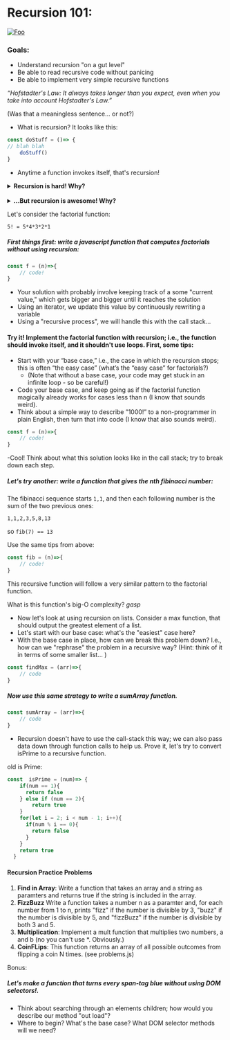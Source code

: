 # Recursion 101:
[![Foo](http://www.fractalsciencekit.com/fractals/large/Fractal-Mobius-Patterns-05.jpg)](http://google.com.au/)

### Goals:
- Understand recursion "on a gut level"
- Be able to read recursive code without panicing
- Be able to implement very simple recursive functions 



*“Hofstadter's Law: It always takes longer than you expect, even when you take into account Hofstadter's Law.”*

 (Was that a meaningless sentence... or not?)


- What is recursion? It looks like this:
```js
const doStuff = ()=> {
// blah blah
	doStuff()
}
```
- Anytime a function invokes itself, that's recursion! 

<details>
<summary><strong>Recursion is hard! Why?</strong></summary>
<br>

 - It's generally hard to reason about; we're used to thinking in loops!
 - When you mess up, your code crashes (like with while loops)
 - There are different ways to use recursion

</details>
<br>
<details>
<summary><strong>...But recursion is awesome! Why?</strong></summary>
<br>

- Force you to understand core concepts; impresses interviewers, peers, first dates, etc.
- You can do anything with recursion (you don’t really need loops!) 

- Code is often very simple / clean
- It's fun! (I swear!)





</details>

Let's consider the factorial function:

`5! = 5*4*3*2*1`

##### First things first: write a javascript function that computes factorials *without using recursion*:

```js
const f = (n)=>{
    // code!
}
```
- Your solution with probably involve keeping track of a some "current value," which gets bigger and bigger until it reaches the solution
- Using an iterator, we update this value by continuously rewriting a variable
- Using a "recursive process", we will handle this with the call stack...


#### Try it! Implement the factorial function with recursion; i.e., the function should invoke itself, and it shouldn't use loops. First, some tips:


- Start with your “base case,” i.e., the case in which the recursion stops; this is often “the easy case” (what’s the “easy case” for factorials?)
    - (Note that without a base case, your code may get stuck in an infinite loop - so be careful!) 
- Code your base case, and keep going as if  the factorial function magically already works for cases less than n (I know that sounds weird).
- Think about a simple way to describe ”1000!” to a non-programmer in plain English, then turn that into code (I know that also sounds weird). 
  
```js
const f = (n)=>{
    // code!
}
```

-Cool! Think about what this solution looks like in the call stack; try to break down each step. 

##### Let's try another: write a function that gives the nth fibinacci number:

The fibinacci sequence starts `1,1`, and then each following number is the sum of the two previous ones:

`1,1,2,3,5,8,13`

so `fib(7) == 13`

Use the same tips from above:
```js
const fib = (n)=>{
    // code!
}
```
This recursive function will follow a very similar pattern to the factorial function.


What is this function's big-O complexity? *gasp*


- Now let's look at using recursion on lists. Consider a max function, that should output the greatest element of a list.
- Let's start with our base case: what's the "easiest" case here?
- With the base case in place, how can we break this problem down? I.e., how can we "rephrase" the problem in a recursive way? (Hint: think of it in terms of some smaller list... )

```js
const findMax = (arr)=>{
    // code
}
```


##### Now use this same strategy to write a sumArray function.
```js
const sumArray = (arr)=>{
    // code
}
```




- Recursion doesn't have to use the call-stack this way; we can also pass data down through function calls to help us. Prove it, let's try to convert isPrime to a recursive function.

old is Prime:

```js
const  isPrime = (num)=> {
    if(num == 1){
      return false
    } else if (num == 2){
        return true
    }
    for(let i = 2; i < num - 1; i++){
      if(num % i == 0){
        return false
      }
    }
    return true
  }
```


#### Recursion Practice Problems
1. **Find in Array**: Write a function that takes an array and a string as paramters and returns true if the string is included in the array.
2. **FizzBuzz** Write a function takes a number n as a paramter and, for each number from 1 to n, prints "fizz" if the number is divisible by 3, "buzz" if the number is divisible by 5, and "fizzBuzz" if the number is divisible by both 3 and 5.
3. **Multiplication**: Implement a mult function that multiplies two numbers, a and b (no you can't use *. Obviously.)
4. **CoinFLips**: This function returns an array of all possible outcomes from flipping a coin N times. (see problems.js)


Bonus:
##### Let's make a function that turns every span-tag blue **without using DOM selectors!**.
- Think about searching through an elements children; how would you describe our method "out load"?
- Where to begin? What's the base case? What DOM selector methods will we need?




